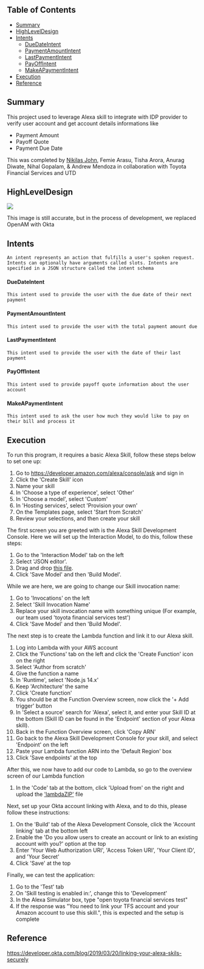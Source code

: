 ## Table of Contents

- [Summary](#summary)
- [HighLevelDesign](#highleveldesign)
- [Intents](#intents)
  * [DueDateIntent](#duedateintent)
  * [PaymentAmountIntent](#PaymentAmountIntent)
  * [LastPaymentIntent](#LastPaymentIntent)
  * [PayOffIntent](#PayOffIntent)
  * [MakeAPaymentIntent](#MakeAPaymentIntent)
- [Execution](#Execution)
- [Reference](#reference)

## Summary

This project used to leverage Alexa skill to integrate with IDP provider to verify user account and get account details informations like
 - Payment Amount
 - Payoff Quote
 - Payment Due Date

This was completed by [Nikilas John](https://www.linkedin.com/in/nikilas-john/), Femie Arasu, Tisha Arora, Anurag Diwate, Nihal Gopalam, & Andrew Mendoza in collaboration with Toyota Financial Services and UTD

## HighLevelDesign

![](https://github.com/raamc21/alexa-ask-accountlinking/blob/main/Alexa-ASK.png)

This image is still accurate, but in the process of development, we replaced OpenAM with Okta

## Intents

``
An intent represents an action that fulfills a user's spoken request. Intents can optionally have arguments called slots. Intents are specified in a JSON structure called the intent schema
``

#### DueDateIntent

``
This intent used to provide the user with the due date of their next payment
``

#### PaymentAmountIntent

``
This intent used to provide the user with the total payment amount due
``

#### LastPaymentIntent

``
This intent used to provide the user with the date of their last payment
``

#### PayOffIntent

``
This intent used to provide payoff quote information about the user account
``

#### MakeAPaymentIntent

``
This intent used to ask the user how much they would like to pay on their bill and process it
``

## Execution

To run this program, it requires a basic Alexa Skill, follow these steps below to set one up:

1. Go to https://developer.amazon.com/alexa/console/ask and sign in
2. Click the 'Create Skill' icon
3. Name your skill
4. In 'Choose a type of experience', select 'Other'
5. In 'Choose a model', select 'Custom'
6. In 'Hosting services', select 'Provision your own'
7. On the Templates page, select 'Start from Scratch'
8. Review your selections, and then create your skill

The first screen you are greeted with is the Alexa Skill Development Console. Here we will set up the Interaction Model, to do this, follow these steps:
1. Go to the 'Interaction Model' tab on the left 
2. Select 'JSON editor'.
3. Drag and drop [this file](interactionModels/custom/en-US.json). 
4. Click 'Save Model' and then 'Build Model'.

While we are here, we are going to change our Skill invocation name:
1. Go to 'Invocations' on the left
2. Select 'Skill Invocation Name'
3. Replace your skill invocation name with something unique (For example, our team used 'toyota financial services test')
4. Click 'Save Model' and then 'Build Model'.

The next step is to create the Lambda function and link it to our Alexa skill.
1. Log into Lambda with your AWS account
2. Click the 'Functions' tab on the left and click the 'Create Function' icon on the right
3. Select 'Author from scratch' 
4. Give the function a name
5. In 'Runtime', select 'Node.js 14.x'
6. Keep 'Architecture' the same
7. Click 'Create function'
8. You should be at the Function Overview screen, now click the '+ Add trigger' button
9. In 'Select a source' search for 'Alexa', select it, and enter your Skill ID at the bottom (Skill ID can be found in the 'Endpoint' section of your Alexa skill).
10. Back in the Function Overview screen, click 'Copy ARN'
11. Go back to the Alexa Skill Development Console for your skill, and select 'Endpoint' on the left
12. Paste your Lambda function ARN into the 'Default Region' box
13. Click 'Save endpoints' at the top

After this, we now have to add our code to Lambda, so go to the overview screen of our Lambda function
1. In the 'Code' tab at the bottom, click 'Upload from' on the right and upload the ['lambdaZIP'](lambdaZIP.zip) file

Next, set up your Okta account linking with Alexa, and to do this, please follow these instructions:
1. On the 'Build' tab of the Alexa Development Console, click the 'Account linking' tab at the bottom left
2. Enable the 'Do you allow users to create an account or link to an existing account with you?' option at the top
3. Enter 'Your Web Authorization URI', 'Access Token URI', 'Your Client ID', and 'Your Secret'
4. Click 'Save' at the top

Finally, we can test the application:
1. Go to the 'Test' tab
2. On 'Skill testing is enabled in:', change this to 'Development'
3. In the Alexa Simulator box, type "open toyota financial services test"
4. If the response was "You need to link your TFS account and your Amazon account to use this skill.", this is expected and the setup is complete

## Reference
https://developer.okta.com/blog/2019/03/20/linking-your-alexa-skils-securely

